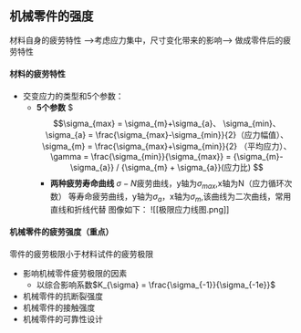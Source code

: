 ## 机械零件的强度
材料自身的疲劳特性 -->考虑应力集中，尺寸变化带来的影响--> 做成零件后的疲劳特性
 #### 材料的疲劳特性
 + 交变应力的类型和5个参数：
 	+ **5个参数**
 	    $$$\sigma_{max} = \sigma_{m}+\sigma_{a}、
		\sigma_{min}、
		\sigma_{a} = \frac{\sigma_{max}-\sigma_{min}}{2}（应力幅值）、
		\sigma_{m} = \frac{\sigma_{max}+\sigma_{min}}{2}
		（平均应力）、
		\gamma = \frac{\sigma_{min}}{\sigma_{max}}
			= {\sigma_{m}-\sigma_{a}} / {\sigma_{m} + \sigma_{a}}(应力比) $$
		+ **两种疲劳寿命曲线**
			$\sigma-N$疲劳曲线，y轴为$\sigma_{max}$,x轴为N（应力循环次数）
			等寿命疲劳曲线，y轴为$\sigma_{a}$，x轴为$\sigma_{m}$,该曲线为二次曲线，常用直线和折线代替
			图像如下：
			![[极限应力线图.png]]
 #### 机械零件的疲劳强度（重点）
 零件的疲劳极限小于材料试件的疲劳极限
 + 影响机械零件疲劳极限的因素 
	 + 以综合影响系数$K_{\sigma} = \frac{\sigma_{-1}}{\sigma_{-1e}}$ 
 + 机械零件的抗断裂强度
 + 机械零件的接触强度
 + 机械零件的可靠性设计